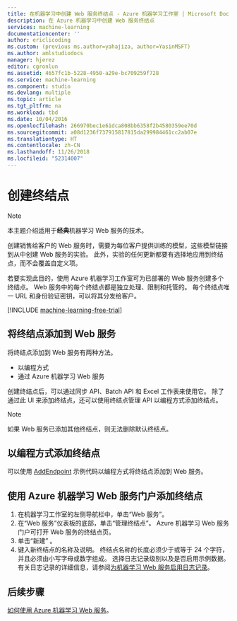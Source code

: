 ```yaml
---
title: 在机器学习中创建 Web 服务终结点 - Azure 机器学习工作室 | Microsoft Docs
description: 在 Azure 机器学习中创建 Web 服务终结点
services: machine-learning
documentationcenter: ''
author: ericlicoding
ms.custom: (previous ms.author=yahajiza, author=YasinMSFT)
ms.author: amlstudiodocs
manager: hjerez
editor: cgronlun
ms.assetid: 4657fc1b-5228-4950-a29e-bc709259f728
ms.service: machine-learning
ms.component: studio
ms.devlang: multiple
ms.topic: article
ms.tgt_pltfrm: na
ms.workload: tbd
ms.date: 10/04/2016
ms.openlocfilehash: 266970bec1e61dca808bb6358f2b4580359ee70d
ms.sourcegitcommit: a08d1236f737915817815da299984461cc2ab07e
ms.translationtype: HT
ms.contentlocale: zh-CN
ms.lasthandoff: 11/26/2018
ms.locfileid: "52314007"
---
```

# <a name="creating-endpoints"></a>创建终结点 
> [!NOTE]
>  本主题介绍适用于**经典**机器学习 Web 服务的技术。
> 
> 

创建销售给客户的 Web 服务时，需要为每位客户提供训练的模型，这些模型链接到从中创建 Web 服务的实验。 此外，实验的任何更新都要有选择地应用到终结点，而不会覆盖自定义项。

若要实现此目的，使用 Azure 机器学习工作室可为已部署的 Web 服务创建多个终结点。 Web 服务中的每个终结点都是独立处理、限制和托管的。 每个终结点唯一 URL 和身份验证密钥，可以将其分发给客户。

[!INCLUDE [machine-learning-free-trial](../../../includes/machine-learning-free-trial.md)]

## <a name="adding-endpoints-to-a-web-service"></a>将终结点添加到 Web 服务
将终结点添加到 Web 服务有两种方法。

* 以编程方式
* 通过 Azure 机器学习 Web 服务

创建终结点后，可以通过同步 API、Batch API 和 Excel 工作表来使用它。 除了通过此 UI 来添加终结点，还可以使用终结点管理 API 以编程方式添加终结点。

> [!NOTE]
> 如果 Web 服务已添加其他终结点，则无法删除默认终结点。
> 
> 

## <a name="adding-an-endpoint-programmatically"></a>以编程方式添加终结点
可以使用 [AddEndpoint](https://github.com/raymondlaghaeian/AML_EndpointMgmt/blob/master/Program.cs) 示例代码以编程方式将终结点添加到 Web 服务。

## <a name="adding-an-endpoint-using-the-azure-machine-learning-web-services-portal"></a>使用 Azure 机器学习 Web 服务门户添加终结点
1. 在机器学习工作室的左侧导航栏中，单击“Web 服务”。
2. 在“Web 服务”仪表板的底部，单击“管理终结点”。 Azure 机器学习 Web 服务门户可打开 Web 服务的终结点页。
3. 单击“新建” 。
4. 键入新终结点的名称及说明。 终结点名称的长度必须少于或等于 24 个字符，并且必须由小写字母或数字组成。 选择日志记录级别以及是否启用示例数据。 有关日志记录的详细信息，请参阅[为机器学习 Web 服务启用日志记录](web-services-logging.md)。

## <a name="next-steps"></a>后续步骤
[如何使用 Azure 机器学习 Web 服务](consume-web-services.md)。

